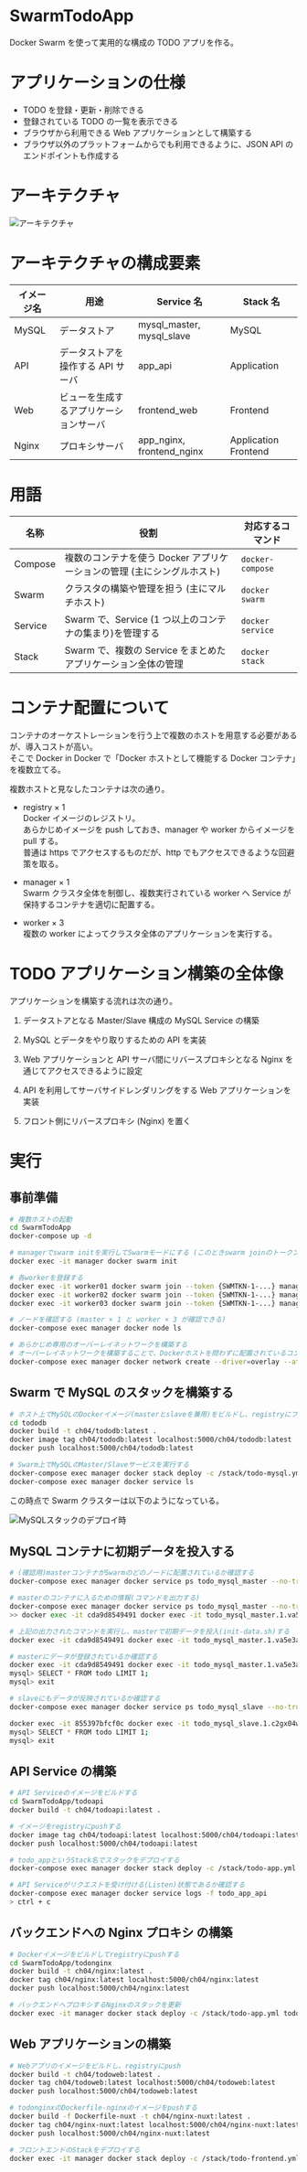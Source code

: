 # SwarmTodoApp

Docker Swarm を使って実用的な構成の TODO アプリを作る。

# アプリケーションの仕様

- TODO を登録・更新・削除できる
- 登録されている TODO の一覧を表示できる
- ブラウザから利用できる Web アプリケーションとして構築する
- ブラウザ以外のプラットフォームからでも利用できるように、JSON API のエンドポイントも作成する

# アーキテクチャ

![アーキテクチャ](./images/アーキテクチャ.png)

# アーキテクチャの構成要素

| イメージ名 | 用途                                   | Service 名                | Stack 名             |
| ---------- | -------------------------------------- | ------------------------- | -------------------- |
| MySQL      | データストア                           | mysql_master, mysql_slave | MySQL                |
| API        | データストアを操作する API サーバ      | app_api                   | Application          |
| Web        | ビューを生成するアプリケーションサーバ | frontend_web              | Frontend             |
| Nginx      | プロキシサーバ                         | app_nginx, frontend_nginx | Application Frontend |

# 用語

| 名称    | 役割                                                                    | 対応するコマンド |
| ------- | ----------------------------------------------------------------------- | ---------------- |
| Compose | 複数のコンテナを使う Docker アプリケーションの管理 (主にシングルホスト) | `docker-compose` |
| Swarm   | クラスタの構築や管理を担う (主にマルチホスト)                           | `docker swarm`   |
| Service | Swarm で、Service (1 つ以上のコンテナの集まり)を管理する                | `docker service` |
| Stack   | Swarm で、複数の Service をまとめたアプリケーション全体の管理           | `docker stack`   |

# コンテナ配置について

コンテナのオーケストレーションを行う上で複数のホストを用意する必要があるが、導入コストが高い。  
そこで Docker in Docker で「Docker ホストとして機能する Docker コンテナ」を複数立てる。

複数ホストと見なしたコンテナは次の通り。

- registry × 1  
  Docker イメージのレジストリ。  
  あらかじめイメージを push しておき、manager や worker からイメージを pull する。  
  普通は https でアクセスするものだが、http でもアクセスできるような回避策を取る。

- manager × 1  
  Swarm クラスタ全体を制御し、複数実行されている worker へ Service が保持するコンテナを適切に配置する。

- worker × 3  
  複数の worker によってクラスタ全体のアプリケーションを実行する。

# TODO アプリケーション構築の全体像

アプリケーションを構築する流れは次の通り。

1. データストアとなる Master/Slave 構成の MySQL Service の構築

2. MySQL とデータをやり取りするための API を実装

3. Web アプリケーションと API サーバ間にリバースプロキシとなる Nginx を通じてアクセスできるように設定

4. API を利用してサーバサイドレンダリングをする Web アプリケーションを実装

5. フロント側にリバースプロキシ (Nginx) を置く

# 実行

## 事前準備

```bash
# 複数ホストの起動
cd SwarmTodoApp
docker-compose up -d

# managerでswarm initを実行してSwarmモードにする (このときswarm joinのトークンが表示されるので控えておく)
docker exec -it manager docker swarm init

# 各workerを登録する
docker exec -it worker01 docker swarm join --token {SWMTKN-1-...} manager:2377
docker exec -it worker02 docker swarm join --token {SWMTKN-1-...} manager:2377
docker exec -it worker03 docker swarm join --token {SWMTKN-1-...} manager:2377

# ノードを確認する (master × 1 と worker × 3 が確認できる)
docker-compose exec manager docker node ls

# あらかじめ専用のオーバーレイネットワークを構築する
# オーバーレイネットワークを構築することで、Dockerホストを問わずに配置されているコンテナがあたかも同一NW上に存在するように扱える
docker-compose exec manager docker network create --driver=overlay --attachable todoapp

```

## Swarm で MySQL のスタックを構築する

```bash
# ホスト上でMySQLのDockerイメージ(masterとslaveを兼用)をビルドし、registryにプッシュする
cd tododb
docker build -t ch04/tododb:latest .
docker image tag ch04/tododb:latest localhost:5000/ch04/tododb:latest
docker push localhost:5000/ch04/tododb:latest

# Swarm上でMySQLのMaster/Slaveサービスを実行する
docker-compose exec manager docker stack deploy -c /stack/todo-mysql.yml todo_mysql
docker-compose exec manager docker service ls
```

この時点で Swarm クラスターは以下のようになっている。

![MySQLスタックのデプロイ時](./images/mysqlスタックデプロイ時.png)

## MySQL コンテナに初期データを投入する

```bash
# (確認用)masterコンテナがSwarmのどのノードに配置されているか確認する
docker-compose exec manager docker service ps todo_mysql_master --no-trunc --filter "desired-state=running"

# masterのコンテナに入るための情報(コマンドを出力する)
docker-compose exec manager docker service ps todo_mysql_master --no-trunc --filter "desired-state=running" --format "docker exec -it {{.Node}} docker exec -it {{.Name}}.{{.ID}} init-data.sh"
>> docker exec -it cda9d8549491 docker exec -it todo_mysql_master.1.va5e3ac7ojcgxari0vvre5jcn init-data.sh

# 上記の出力されたコマンドを実行し、masterで初期データを投入(init-data.sh)する
docker exec -it cda9d8549491 docker exec -it todo_mysql_master.1.va5e3ac7ojcgxari0vvre5jcn init-data.sh

# masterにデータが登録されているか確認する
docker exec -it cda9d8549491 docker exec -it todo_mysql_master.1.va5e3ac7ojcgxari0vvre5jcn mysql -u gihyo -pgihyo tododb
mysql> SELECT * FROM todo LIMIT 1;
mysql> exit

# slaveにもデータが反映されているか確認する
docker-compose exec manager docker service ps todo_mysql_slave --no-trunc --filter "desired-state=running" --format "docker exec -it {{.Node}} docker exec -it {{.Name}}.{{.ID}} mysql -u gihyo -pgihyo tododb"

docker exec -it 855397bfcf0c docker exec -it todo_mysql_slave.1.c2gx04w6se8sx5czz6p2ivpvx mysql -u gihyo -pgihyo tododb
mysql> SELECT * FROM todo LIMIT 1;
mysql> exit
```

## API Service の構築

```bash
# API Serviceのイメージをビルドする
cd SwarmTodoApp/todoapi
docker build -t ch04/todoapi:latest .

# イメージをregistryにpushする
docker image tag ch04/todoapi:latest localhost:5000/ch04/todoapi:latest
docker push localhost:5000/ch04/todoapi:latest

# todo_appというStack名でスタックをデプロイする
docker-compose exec manager docker stack deploy -c /stack/todo-app.yml todo_app

# API Serviceがリクエストを受け付ける(Listen)状態であるか確認する
docker-compose exec manager docker service logs -f todo_app_api
> ctrl + c
```

## バックエンドへの Nginx プロキシ の構築

```bash
# Dockerイメージをビルドしてregistryにpushする
cd SwarmTodoApp/todonginx
docker build -t ch04/nginx:latest .
docker tag ch04/nginx:latest localhost:5000/ch04/nginx:latest
docker push localhost:5000/ch04/nginx:latest

# バックエンドへプロキシするNginxのスタックを更新
docker exec -it manager docker stack deploy -c /stack/todo-app.yml todo_app
```

## Web アプリケーションの構築

```bash
# Webアプリのイメージをビルドし、registryにpush
docker build -t ch04/todoweb:latest .
docker tag ch04/todoweb:latest localhost:5000/ch04/todoweb:latest
docker push localhost:5000/ch04/todoweb:latest

# todonginxのDockerfile-nginxのイメージをpushする
docker build -f Dockerfile-nuxt -t ch04/nginx-nuxt:latest .
docker tag ch04/nginx-nuxt:latest localhost:5000/ch04/nginx-nuxt:latest
docker push localhost:5000/ch04/nginx-nuxt:latest

# フロントエンドのStackをデプロイする
docker exec -it manager docker stack deploy -c /stack/todo-frontend.yml todo_frontend
```
